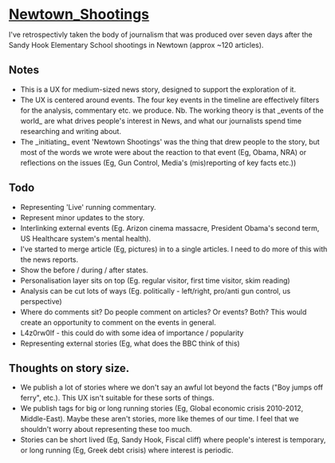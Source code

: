<style>
body { margin: 0 auto; max-width: 640px; padding: 3em; line-height: 150%; }
</style>

<h1><a href="/events/Newtown_Shootings/background">Newtown_Shootings</a></h1>

<p>I've retrospectivly taken the body of journalism that was produced over seven days after the Sandy Hook Elementary School shootings in Newtown (approx ~120 articles). 

<h2>Notes</h2>

<ul>

 <li>This is a UX for medium-sized news story, designed to support the exploration of it.

 <li>The UX is centered around events. The four key events in the timeline are effectively filters for the analysis, commentary etc. we produce. Nb. The working theory is that 
	_events of the world_ are what drives people's interest in News, and what our journalists spend time researching and writing about.

 <li>The _initiating_ event 'Newtown Shootings' was the thing  that drew people to the story, but most of the words we wrote were about the reaction to that event (Eg, Obama, NRA) or 
	 reflections on the issues (Eg, Gun Control, Media's (mis)reporting of key facts etc.))

</ul>

<h2>Todo</h2>

<ul>

 <li> Representing 'Live' running commentary.
 
 <li> Represent minor updates to the story.
 
 <li> Interlinking external events (Eg. Arizon cinema massacre, President Obama's second term, US Healthcare system's mental health).

 <li> I've started to merge article (Eg, pictures) in to a single articles. I need to do more of this with the news reports. 

 <li> Show the before / during / after states.

 <li> Personalisation layer sits on top (Eg. regular visitor, first time visitor, skim reading)

 <li> Analysis can be cut lots of ways (Eg. politically - left/right, pro/anti gun control, us perspective)

 <li> Where do comments sit? Do people comment on articles? Or events? Both? This would create an opportunity to comment on the events in general.

 <li> L4z0rw0lf - this could do with some idea of importance / popularity</li>

 <li> Representing external stories (Eg, what does the BBC think of this)

</ul>

<h2>Thoughts on story size.</h2>

<ul>

  <li>We publish a lot of stories where we don't say an awful lot beyond the facts ("Boy jumps off ferry", etc.). This UX isn't suitable for these sorts of things.

  <li>We publish tags for big or long running stories (Eg, Global economic crisis 2010-2012, Middle-East). Maybe these aren't stories, more like themes of our time. I feel that we shouldn't 
	worry about representing these too much.

  <li>Stories can be short lived (Eg, Sandy Hook, Fiscal cliff) where people's interest is temporary, or long running (Eg, Greek debt crisis) where interest is periodic.

</ul>

